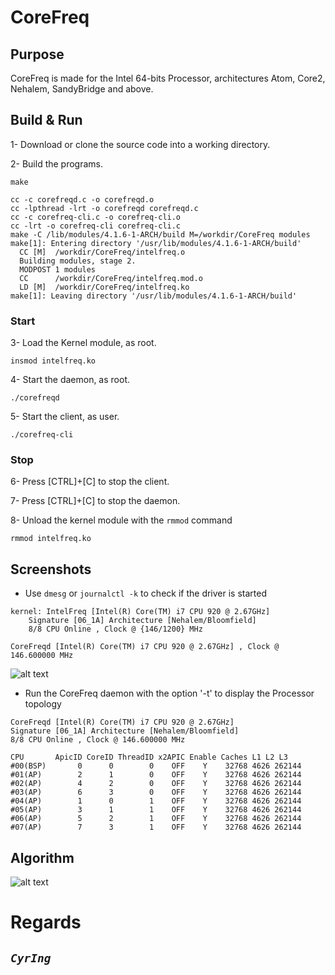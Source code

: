 # CoreFreq
## Purpose
CoreFreq is made for the Intel 64-bits Processor, architectures Atom, Core2, Nehalem, SandyBridge and above.

## Build & Run
 1- Download or clone the source code into a working directory.
 
 2- Build the programs.
```
make
```

```
cc -c corefreqd.c -o corefreqd.o
cc -lpthread -lrt -o corefreqd corefreqd.c
cc -c corefreq-cli.c -o corefreq-cli.o
cc -lrt -o corefreq-cli corefreq-cli.c
make -C /lib/modules/4.1.6-1-ARCH/build M=/workdir/CoreFreq modules
make[1]: Entering directory '/usr/lib/modules/4.1.6-1-ARCH/build'
  CC [M]  /workdir/CoreFreq/intelfreq.o
  Building modules, stage 2.
  MODPOST 1 modules
  CC      /workdir/CoreFreq/intelfreq.mod.o
  LD [M]  /workdir/CoreFreq/intelfreq.ko
make[1]: Leaving directory '/usr/lib/modules/4.1.6-1-ARCH/build'
```

### Start

 3- Load the Kernel module, as root.
```
insmod intelfreq.ko
```
 4- Start the daemon, as root.
```
./corefreqd
```
 5- Start the client, as user.
```
./corefreq-cli
```

### Stop

 6- Press [CTRL]+[C] to stop the client.

 7- Press [CTRL]+[C] to stop the daemon.

 8- Unload the kernel module with the ```rmmod``` command
```
rmmod intelfreq.ko
```

## Screenshots
 * Use ```dmesg``` or ```journalctl -k``` to check if the driver is started
```
kernel: IntelFreq [Intel(R) Core(TM) i7 CPU 920 @ 2.67GHz]
	Signature [06_1A] Architecture [Nehalem/Bloomfield]
	8/8 CPU Online , Clock @ {146/1200} MHz
```
```
CoreFreqd [Intel(R) Core(TM) i7 CPU 920 @ 2.67GHz] , Clock @ 146.600000 MHz
```

![alt text](http://blog.cyring.free.fr/images/CoreFreq.png "CoreFreq")

 * Run the CoreFreq daemon with the option '-t' to display the Processor topology
```
CoreFreqd [Intel(R) Core(TM) i7 CPU 920 @ 2.67GHz]
Signature [06_1A] Architecture [Nehalem/Bloomfield]
8/8 CPU Online , Clock @ 146.600000 MHz

CPU       ApicID CoreID ThreadID x2APIC Enable Caches L1 L2 L3
#00(BSP)       0      0        0    OFF    Y    32768 4626 262144
#01(AP)        2      1        0    OFF    Y    32768 4626 262144
#02(AP)        4      2        0    OFF    Y    32768 4626 262144
#03(AP)        6      3        0    OFF    Y    32768 4626 262144
#04(AP)        1      0        1    OFF    Y    32768 4626 262144
#05(AP)        3      1        1    OFF    Y    32768 4626 262144
#06(AP)        5      2        1    OFF    Y    32768 4626 262144
#07(AP)        7      3        1    OFF    Y    32768 4626 262144
```

## Algorithm
![alt text](http://blog.cyring.free.fr/images/CoreFreq-algorithm.png "CoreFreq algorithm")

# Regards
_`CyrIng`_
 -------